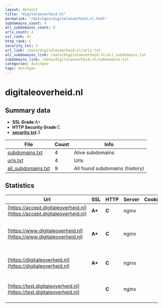 ```yaml
---
layout: default
title: "digitaleoverheid.nl"
permalink: "/dutchgov/digitaleoverheid.nl.html"
subdomains_count: 4
all_subdomains_count: 9
urls_count: 4
ssl_rank: A+
http_rank: C
security_txt: 3
url_link: /data/digitaleoverheid.nl/urls.txt
all_subdomains_link: /data/digitaleoverheid.nl/all_subdomains.txt
subdomains_link: /data/digitaleoverheid.nl/subdomains.txt
categories: dutchgov
tags: dutchgov
---
```



# digitaleoverheid.nl
## Summary data


 - **SSL Grade**:A+
 - **HTTP Security Grade**:C
 - **[security.txt](https://www.digitaleoverheid.nl/nieuws/standaard-security-txt-nu-verplicht-voor-overheid/)**:3


| File       | Count | Info |
|------------|-------|------|
|[subdomains.txt](/DutchGovScope/data/digitaleoverheid.nl/subdomains.txt)|4|Alive subdomains|
|[urls.txt](/DutchGovScope/data/digitaleoverheid.nl/urls.txt)|4|Urls|
|[all_subdomains.txt](/DutchGovScope/data/digitaleoverheid.nl/all_subdomains.txt)|9|All found subdomains (history)|


## Statistics


| Url | SSL | HTTP | Server | Cookie | HSTS | CORS | CTO | CSP | XFO | XXP | RP |FP| Tech |Title |
|--------|-------|-------|------|------|------|------|------|------|------|------|------|------|------|------|
|[https://accept.digitaleoverheid.nl](https://accept.digitaleoverheid.nl)| **A+**| **C**|nginx| |:white_check_mark: | | | | | | :white_check_mark: | |Basic HSTS Nginx|401 Authorizatio...|
|[https://www.digitaleoverheid.nl](https://www.digitaleoverheid.nl)| **A+**| **C**|nginx| |:white_check_mark: | | | | | | :white_check_mark: | |HSTS MySQL Nginx PHP:8.2.19 WordPress:6.5.3 Yoast SEO:22.8|Home - Digitale...|
|[https://digitaleoverheid.nl](https://digitaleoverheid.nl)| **A+**| **C**|nginx| |:white_check_mark: | | | | | | :white_check_mark: | |HSTS MySQL Nginx PHP:8.2.19 WordPress||
|[https://test.digitaleoverheid.nl](https://test.digitaleoverheid.nl)| | **C**|nginx| |:white_check_mark: | | | | | | :white_check_mark: | |HSTS MySQL Nginx PHP:8.3.7 WordPress:6.5.4 Yoast SEO:22.8|Home - Digitale...|

